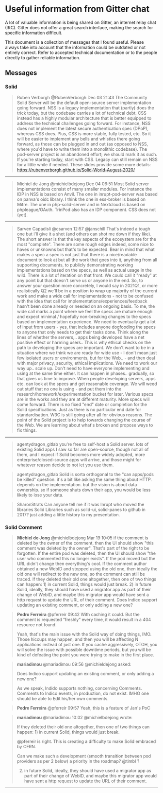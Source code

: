 # Useful information from Gitter chat

A lot of valuable information is being shared on Gitter, an internet relay chat (IRC). Gitter does not offer a great search interface, making the search for specific information difficult.

This document is a collection of messages that I found useful. Please always take into account that the information could be outdated or not entirely correct. Refer to accepted technical documentation or to the people directly to gather reliable information.

## Messages

### Solid

>Ruben Verborgh @RubenVerborgh Dec 03 21:43
The Community Solid Server will be the default open-source server implementation going forward.
NSS is a legacy implementation that (partly) does the trick today, but the codebase carries a lot of technical debt.
CSS instead has a highly modular architecture that is better equipped to address the technical challenges going forward.
For instance, NSS does not implement the latest secure authentication spec (DPoP), whereas CSS does.
Plus, CSS is more stable, fully tested, etc.
So it will be easier to implement any bells and whistles there going forward, as those can be plugged in and out (as opposed to NSS, where you'd have to write them into a monolithic codebase).
The pod-server project is an abandoned effort; we should mark it as such.
If you're starting today, start with CSS.
Legacy can still remain on NSS for a little while if needed.
These slides provide some more details: https://rubenverborgh.github.io/Solid-World-August-2020/

---

>Michiel de Jong @michielbdejong Dec 04 06:51
>Most Solid server implementations consist of many smaller modules. For instance the IDP in NSS is based on Anvil. The one in inrupt-pod-server was based on panva's oidc library. I think the one in ess-broker is based on Mitre. The one in php-solid-server and in Nextcloud is based on phpleague/OAuth. TrinPod also has an IDP component. CSS does not (yet).

---

>Sarven Capadisli @csarven 12:57
>@janschill That's indeed a tough one but I'll give it a shot (and others can shot me down if they like). The short answer is that the key aspects of the ecosystem are for the most "complete". There are some rough edges indeed, some nice to haves or unknowns but that's to be expected. Bear in mind that what makes a spec a spec is not just that there is a nice/readable document to look at but all the work that goes into it, anything from all supporting documents, to publicly demonstrating working implementations based on the specs, as well as actual usage in the wild. There is a lot of iteration on that front. We could call it "ready" at any point but that doesn't serve us or anyone in the end. So, to answer your question more concretely, I would say in 2021Q1, or more realistically Q2 we'll be in a position to wrap up majority of the current work and make a wide call for implementations - not to be confused with the idea that call for implementations/experiences/feedback hasn't been done already or needed on an ongoing basis. To me, the wide call marks a point where we feel the specs are mature enough and expect minimal / hopefully non-breaking changes to the specs based on implementation experience. We need to eventually get a lot of input from users - yes, that includes anyone dogfooding the specs to anyone that only needs to get their tasks done. Think along the lines of whether the servers,.. apps being developed have a net positive effect or harming users.. This is why ethical checks on the path to developing the specs are important. We don't want to be in a situation where we think we are ready for wide use - I don't mean just few isolated users or environments, but for the Web.. - and then deal with major privacy, security, ethical implications. We need to work our way up.. scale up. Don't need to have everyone implementing and using at the same time either. It can happen in phases.. gradually, so that gives us time to improve. When people developing servers, apps etc. can look at the specs and get reasonable coverage. We will weed out stuff that no one is using - and put them into the research/homework/experimentation bucket for later.
>Various specs are in the works and they are at different maturity. More specs will come forward. There is no fixed "end" date or completion for the Solid specifications. Just as there is no particular end date for standardisation. W3C is still going after all for obvious reasons. The point of the Solid project is to help towards changing the course of the Web. We are learning about what's broken and propose ways to fix things.

---

>agentydragon_gitlab
you're free to self-host a Solid server. lots of existing Solid apps I saw so far are open-source, though not all of them, and I expect if Solid becomes more widely adopted, more enterprise/closed-source apps will arrive, and those might for whatever reason decide to not let you use them.

>agentydragon_gitlab
Solid is sorta orthogonal to the "can apps/pods be killed" question. it's a bit like asking the same thing about HTTP. depends on the implementation. but the vision is about data ownership. so if someone shuts down their app, you would be less likely to lose your data.

>SharonStrats
Can anyone tell me if it was Inrupt who moved the libraries Solid Libraries such as solid-ui, solid-panes to github in 2017? just adding a little history to my presentation.

### Solid Comment

>**Michiel de Jong** @michielbdejong Mar 19 10:05
>if the comment is deleted by the owner of the comment, then the UI should show "this comment was deleted by the owner". That's part of the right to be forgotten. If the entire pod was deleted, then the UI should show "the user who commented this no longer exists". If the pod moved but the URL didn't change then everything's cool. If the comment author obtained a new WebID and stopped using the old one, then ideally the old one will redirect to the new one, so the comment can still be traced. If they deleted their old one altogether, then one of two things can happen: 1) in current Solid, things would just break. 2) in future Solid, ideally, they should have used a migrator app as part of their change of WebID, and maybe this migrator app would have sent a http request to update the URL of their comment. Does Indico support updating an existing comment, or only adding a new one?

>**Pedro Ferreira** @pferreir 09:42
>With caching it could. But the comment is requested “freshly” every time, it would result in a 404 resource not found.
>
>Yeah, that's the main issue with the Solid way of doing things, IMO. Those hiccups may happen, and then you will be affecting N applications instead of just one. If you cache aggressively, OTOH, you will solve the issue with possible downtime periods, but you will be kind of defeating the point you were trying to make in the first place.


>**mariadimou** @mariadimou 09:56
>@michieldejong asked:
>
>Does Indico support updating an existing comment, or only adding a new one?
>
>As we speak, Indido supports nothing, concerning Comments.
>Comments to Indico events, in production, do not exist.
>IMHO one should be able to Edit his/her own comments.


>**Pedro Ferreira** @pferreir 09:57
>Yeah, this is a feature of Jan's PoC


>**mariadimou** @mariadimou 10:02
>@michielbdejong wrote:
>
>If they deleted their old one altogether, then one of two things can happen: 1) in current Solid, things would just break.
>
>@pferreir is right. This is creating a difficulty to make Solid embraced by CERN.
>
>Can we make such a development (smooth transition between pod providers as per 2 below) a priority in the roadmap? @timbl ?
>
>2) in future Solid, ideally, they should have used a migrator app as part of their change of WebID, and maybe this migrator app would have sent a http request to update the URL of their comment.

---
